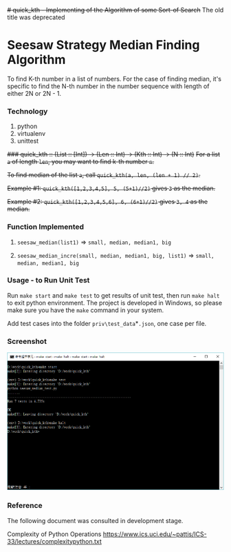 ~~# quick_kth - Implementing of the Algorithm of some Sort-of Search~~
The old title was deprecated

# Seesaw Strategy Median Finding Algorithm

To find K-th number in a list of numbers. For the case of finding median, it's specific to find the N-th number in the number sequence with length of either 2N or 2N - 1.

### Technology
1. python
1. virtualenv
1. unittest

~~### quick_kth :: (List :: [Int]) -> (Len :: Int) -> (Kth :: Int) -> (N :: Int)~~
~~For a list `a` of length `len`, you may want to find k-th number `n`.~~

~~To find median of the list `a`, call `quick_kth(a, len, (len + 1) // 2)`.~~

~~Example #1: `quick_kth([1,2,3,4,5], 5, (5+1)//2)` gives `3` as the median.~~

~~Example #2: `quick_kth([1,2,3,4,5,6], 6, (6+1)//2)` gives `3, 4` as the median.~~

### Function Implemented

1. `seesaw_median(list1)` => `small, median, median1, big`

1. `seesaw_median_incre(small, median, median1, big, list1)` => `small, median, median1, big`

### Usage - to Run Unit Test
Run `make start` and `make test` to get results of unit test, then run `make halt` to exit python environment. The project is developed in Windows, so please make sure you have the `make` command in your system.

Add test cases into the folder `priv\test_data`*`.json`, one case per file.

### Screenshot

![screenshot](./rc/unittest.PNG "Result Unit Test")

### Reference
The following document was consulted in development stage.

Complexity of Python Operations https://www.ics.uci.edu/~pattis/ICS-33/lectures/complexitypython.txt

